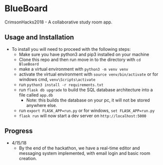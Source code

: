 # BlueBoard
CrimsonHacks2018 - A collaborative study room app.

## Usage and Installation
- To install you will need to proceed with the following steps:
  - Make sure you have python3 and pip3 installed on your machine
  - Clone this repo and then run move in to the directory with `cd BlueBoard`
  - make a virtual environment with `python3 -m venv venv`
  - activate the virtual environment with `source venv/bin/activate` or for windows cmd, `venv\Scripts\activate`
  - run `python3 install -r requirements.txt`
  - run `flask db upgrade` to build the SQL database architecture into a file called `app.db`
    - Note: this builds the database on your pc, it will not be stored anywhere else.
  - run `export FLASK_APP=run.py` or for windows, `set FLASK_APP=run.py`
  - `flask run` will now start a dev server on `http://localhost:5000`

## Progress
- 4/15/18
  - By the end of the hackathon, we have a real-time editor and messaging system implemented, with email login and basic room creation. 
